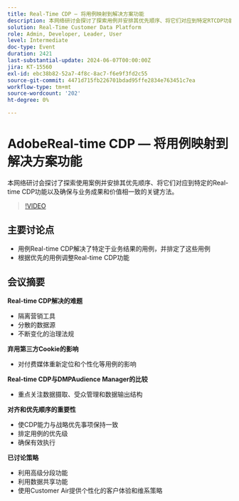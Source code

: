 ```yaml
---
title: Real-Time CDP — 将用例映射到解决方案功能
description: 本网络研讨会探讨了探索用例并安排其优先顺序、将它们对应到特定RTCDP功能以及确保与业务成果和价值相一致的关键方法。 关键讨论点 — 用例RT-CDP解决了特定于业务结果的用例并排定了这些用例的优先级​将RT-CDP功能与排定优先级的用例相协调
solution: Real-Time Customer Data Platform
role: Admin, Developer, Leader, User
level: Intermediate
doc-type: Event
duration: 2421
last-substantial-update: 2024-06-07T00:00:00Z
jira: KT-15560
exl-id: ebc38b82-52a7-4f8c-8ac7-f6e9f3fd2c55
source-git-commit: 4471d715fb226701bdad95ffe2834e763451c7ea
workflow-type: tm+mt
source-wordcount: '202'
ht-degree: 0%

---
```


# AdobeReal-time CDP — 将用例映射到解决方案功能

本网络研讨会探讨了探索使用案例并安排其优先顺序、将它们对应到特定的Real-time CDP功能以及确保与业务成果和价值相一致的关键方法。

>[!VIDEO](https://video.tv.adobe.com/v/3429290/?learn=on)

## 主要讨论点

* 用例Real-time CDP解决了特定于业务结果的用例，并排定了这些用例
* 根据优先的用例调整Real-time CDP功能

## 会议摘要

**Real-time CDP解决的难题**

* 隔离营销工具
* 分散的数据源
* 不断变化的治理法规

**弃用第三方Cookie的影响**

* 对付费媒体重新定位和个性化等用例的影响

**Real-time CDP与DMPAudience Manager的比较**

* 重点关注数据摄取、受众管理和数据输出结构

**对齐和优先顺序的重要性**

* 使CDP能力与战略优先事项保持一致
* 排定用例的优先级
* 确保有效执行

**已讨论策略**

* 利用高级分段功能
* 利用数据共享功能
* 使用Customer Air提供个性化的客户体验和维系策略
